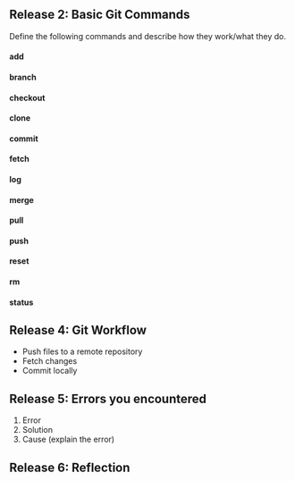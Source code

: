 ## Release 2: Basic Git Commands
Define the following commands and describe how they work/what they do.  


#### add
<!-- Your defnition here -->

#### branch
<!-- Your defnition here -->

#### checkout
<!-- Your defnition here -->

#### clone
<!-- Your defnition here -->

#### commit
<!-- Your defnition here -->

#### fetch
<!-- Your defnition here -->

#### log
<!-- Your defnition here -->

#### merge
<!-- Your defnition here -->

#### pull
<!-- Your defnition here -->

#### push
<!-- Your defnition here -->

#### reset
<!-- Your defnition here -->

#### rm
<!-- Your defnition here -->

#### status


## Release 4: Git Workflow

- Push files to a remote repository
- Fetch changes
- Commit locally

## Release 5: Errors you encountered
1. Error
2. Solution
3. Cause (explain the error)

## Release 6: Reflection